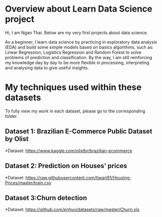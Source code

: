 # Overview about Learn Data Science project

Hi, I am Ngan Thai. Below are my very first projects about data science. 

As a beginner, I learn data science by practicing in exploratory data analysis (EDA) and build some simple models based on basics algorithms, such as: Linear Regression, Logistics Regression and Random Forest to solve problems of prediction and classification. By the way, I am still reinforcing my knowledge day by day to be more flexible in processing, interpreting and analysing data to give useful insights.

# My techniques used within these datasets

To fully view my work in each dataset, please go to the corresponding folder.

## Dataset 1: Brazilian E-Commerce Public Dataset by Olist
*Dataset: https://www.kaggle.com/olistbr/brazilian-ecommerce

## Dataset 2: Prediction on Houses’ prices
*Dataset: https://raw.githubusercontent.com/tiwari91/Housing-Prices/master/train.csv

## Dataset 3:Churn detection
*Dataset: https://github.com/pnhuy/datasets/raw/master/Churn.xls


